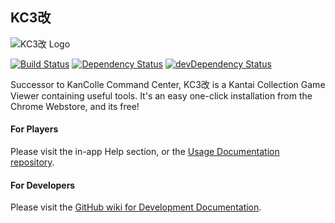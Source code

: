 ## KC3改

![KC3改 Logo](https://raw.githubusercontent.com/KC3Kai/KC3Kai/master/src/assets/img/logo/128.png)

[![Build Status](https://travis-ci.org/KC3Kai/KC3Kai.svg?branch=master)](https://travis-ci.org/KC3Kai/KC3Kai) [![Dependency Status](https://david-dm.org/KC3Kai/KC3Kai.svg)](https://david-dm.org/KC3Kai/KC3Kai) [![devDependency Status](https://david-dm.org/KC3Kai/KC3Kai/dev-status.svg)](https://david-dm.org/KC3Kai/KC3Kai#info=devDependencies)

Successor to KanColle Command Center, KC3改 is a Kantai Collection Game Viewer containing useful tools. It's an easy one-click installation from the Chrome Webstore, and its free!

#### For Players
Please visit the in-app Help section, or the [Usage Documentation repository](https://github.com/KC3Kai/kc3-docs).

#### For Developers
Please visit the [GitHub wiki for Development Documentation](https://github.com/KC3Kai/KC3Kai/wiki).
